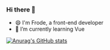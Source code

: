 ### Hi there 👋

- 😄 I'm Frode, a front-end developer
- 🌱 I’m currently learning Vue

[![Anurag's GitHub stats](https://github-readme-stats.vercel.app/api?username=Frode-git&show_icons=true&theme=radical)](https://github.com/anuraghazra/github-readme-stats)
